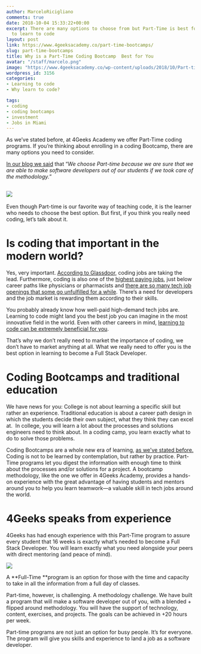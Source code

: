 ```yaml
---
author: MarceloRicigliano
comments: true
date: 2018-10-04 15:33:22+00:00
excerpt: There are many options to choose from but Part-Time is best for whoever wants
  to learn to code
layout: post
link: https://www.4geeksacademy.co/part-time-bootcamps/
slug: part-time-bootcamps
title: Why is a Part-Time Coding Bootcamp  Best for You
avatar: "/staff/marcelo.png"
image: "https://www.4geeksacademy.co/wp-content/uploads/2018/10/Part-time-coding-bootcamps-1.png"
wordpress_id: 3156
categories:
- Learning to code
- Why learn to code?

tags:
- coding
- coding bootcamps
- investment
- Jobs in Miami
---
```


As we’ve stated before, at 4Geeks Academy we offer Part-Time coding programs. If you’re thinking about enrolling in a coding Bootcamp, there are many options you need to consider.

[In our blog we said](https://www.4geeksacademy.co/truth-behind-part-time-education/) that “_We choose Part-time because we are sure that we are able to make software developers out of our students if we took care of the methodology._”


## ![](https://www.4geeksacademy.co/wp-content/uploads/2018/10/imagen.png)


Even though Part-time is our favorite way of teaching code, it is the learner who needs to choose the best option. But first, if you think you really need coding, let’s talk about it.


# Is coding that important in the modern world?


Yes, very important. [According to Glassdoor,](https://www.glassdoor.com/blog/best-jobs-in-america-2018/) coding jobs are taking the lead. Furthermore, coding is also one of the [highest paying jobs](https://www.glassdoor.com/List/Highest-Paying-Jobs-LST_KQ0,19.htm), just below career paths like physicians or pharmacists and [there are so many tech job openings that some go unfulfilled for a while](https://www.cmswire.com/information-management/why-there-are-so-many-unfilled-it-jobs/). There’s a need for developers and the job market is rewarding them according to their skills.  

You probably already know how well-paid high-demand tech jobs are. Learning to code might land you the best job you can imagine in the most innovative field in the world. Even with other careers in mind, [learning to code can be extremely beneficial for you](https://www.theguardian.com/careers/careers-blog/2015/apr/14/coding-isnt-just-for-the-next-zuckerberg-it-can-help-dentists-too). 

That’s why we don’t really need to market the importance of coding, we don’t have to market anything at all. What we really need to offer you is the best option in learning to become a Full Stack Developer.


# Coding Bootcamps and traditional education


We have news for you: College is not about learning a specific skill but rather an experience. Traditional education is about a career path design in which the students decide their own subject, what they think they can excel at.  In college, you will learn a lot about the processes and solutions engineers need to think about. In a coding camp, you learn exactly what to do to solve those problems. 

Coding Bootcamps are a whole new era of learning, [as we've stated before.](https://www.4geeksacademy.co/turnaround-education-traditions-4geeks-academy/) Coding is not to be learned by contemplation, but rather by practice. Part-Time programs let you digest the information with enough time to think about the processes and/or solutions for a project. A bootcamp methodology, like the one we offer in 4Geeks Academy, provides a hands-on experience with the great advantage of having students and mentors around you to help you learn teamwork—a valuable skill in tech jobs around the world.


# 4Geeks speaks from experience


4Geeks has had enough experience with this Part-Time program to assure every student that 16 weeks is exactly what’s needed to become a Full Stack Developer. You will learn exactly what you need alongside your peers with direct mentoring (and peace of mind).

![](https://www.4geeksacademy.co/wp-content/uploads/2018/10/IMG-20180818-WA0019-300x225.jpg)

A **Full-Time **program is an option for those with the time and capacity to take in all the information from a full day of classes.

Part-time, however, is challenging. A methodology challenge. We have built a program that will make a software developer out of you, with a blended + flipped around methodology. You will have the support of technology, content, exercises, and projects. The goals can be achieved in +20 hours per week.

Part-time programs are not just an option for busy people. It’s for everyone. The program will give you skills and experience to land a job as a software developer. 
